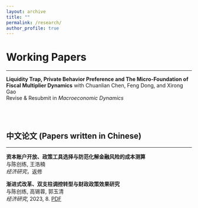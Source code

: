 ```yaml
---
layout: archive
title: ""
permalink: /research/
author_profile: true
---
```



# Working Papers

---

**Liquidity Trap, Private Behavior Preference and The Micro-Foundation of Fiscal Multiplier Dynamics** 
with Chuanlian Chen, Feng Dong, and Xirong Gao  
Revise & Resubmit in *Macroeconomic Dynamics*  

<br>  <br>  


## 中文论文 (Papers written in Chinese)

---

**资本账户开放、政策工具选择与防范化解金融风险的成本测算**  
与陈创练, 王浩楠  
*经济研究*，返修

**渐进式改革、双支柱调控转型与财政政策效果研究**  
与陈创练, 高锡蓉, 郭玉清  
*经济研究*, 2023, 8. [PDF](https://github.com/KenwayXu/KenwayXu.github.io/files/paper_202308_ejr)
